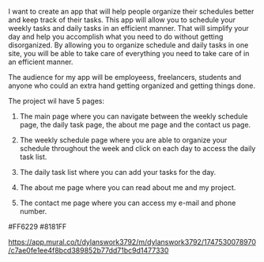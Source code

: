 I want to create an app that will help people organize their schedules better and keep track of their tasks. This app will allow you to schedule your weekly tasks and daily tasks in an efficient manner. That will simplify your day and help you accomplish what you need to do without getting disorganized. By allowing you to organize schedule and daily tasks in one site, you will be able to take care of everything you need to take care of in an efficient manner.

The audience for my app will be employeess, freelancers, students and anyone who could an extra hand getting organized and getting things done.

The project wil have 5 pages:

1. The main page where you can navigate between the weekly schedule page, the daily task page, the about me page and the contact us page.

2. The weekly schedule page where you are able to organize your schedule throughout the week and click on each day to access the daily task list.

3. The daily task list where you can add your tasks for the day.

4. The about me page where you can read about me and my project.

5. The contact me page where you can access my e-mail and phone number.

#FF6229
#8181FF

https://app.mural.co/t/dylanswork3792/m/dylanswork3792/1747530078970/c7ae0fe1ee4f8bcd389852b77dd71bc9d1477330




